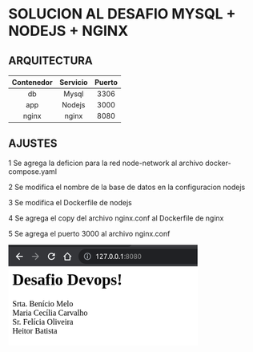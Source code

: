 # SOLUCION AL DESAFIO MYSQL + NODEJS + NGINX

## ARQUITECTURA

| Contenedor | Servicio | Puerto |
|:----------:|:--------:|:------:|
|     db     |   Mysql  |  3306  |
|     app    |  Nodejs  |  3000  |
|    nginx   |   nginx  |  8080  |

## AJUSTES


1 Se agrega la deficion para la red node-network al archivo docker-compose.yaml

2 Se modifica el nombre de la base de datos en la configuracion nodejs

3 Se modifica el Dockerfile de nodejs

4 Se agrega el copy del archivo nginx.conf al Dockerfile de nginx

5 Se agrega el puerto 3000 al archivo nginx.conf

![Resultado en el navegador](images/desafio3.png)
